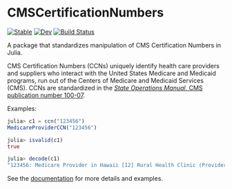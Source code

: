 # CMSCertificationNumbers

[![Stable](https://img.shields.io/badge/docs-stable-blue.svg)](https://reallyasi9.github.io/CMSCertificationNumbers.jl/stable/)
[![Dev](https://img.shields.io/badge/docs-dev-blue.svg)](https://reallyasi9.github.io/CMSCertificationNumbers.jl/dev/)
[![Build Status](https://github.com/reallyasi9/CMSCertificationNumbers.jl/actions/workflows/CI.yml/badge.svg?branch=development)](https://github.com/reallyasi9/CMSCertificationNumbers.jl/actions/workflows/CI.yml?query=branch%3Adevelopment)

A package that standardizes manipulation of CMS Certification Numbers in Julia.

CMS Certification Numbers (CCNs) uniquely identify health care providers and suppliers who interact with the United States Medicare and Medicaid programs, run out of the Centers of Medicare and Medicaid Services (CMS). CCNs are standardized in the [_State Operations Manual_, CMS publication number 100-07](https://www.cms.gov/Regulations-and-Guidance/Guidance/Manuals/Internet-Only-Manuals-IOMs-Items/CMS1201984).

Examples:

```julia
julia> c1 = ccn("123456")
MedicareProviderCCN("123456")

julia> isvalid(c1)
true

julia> decode(c1)
"123456: Medicare Provider in Hawaii [12] Rural Health Clinic (Provider-based) [3400-3499] sequence number 56"
```

See the [documentation](https://reallyasi9.github.io/CMSCertificationNumbers.jl/stable/) for more details and examples.